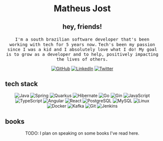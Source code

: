 # <p align="center">Matheus Jost</p>
## <p align="center">hey, friends!</p>
<p align="center">
  <samp>I'm a south brazilian software developer that's been working with tech for 5 years now.</samp>
  <samp>Tech's been my passion since I was a kid and I absolutely love what I do! My goal is to grow as a developer and to help, positively impacting the lives of others.</samp>
</p>
<p align="center">
  <a href="https://github.com/matheusjost"><img src="https://img.shields.io/badge/-GitHub-black?style=flat&logo=github" alt="GitHub"></a>
  <a href="https://linkedin.com/in/matheus-jost/"><img src="https://img.shields.io/badge/-LinkedIn-blue?style=flat&logo=linkedin" alt="LinkedIn"></a>
  <a href="https://twitter.com/mvtheusj"><img src="https://img.shields.io/badge/-Twitter-blue?style=flat&logo=twitter" alt="Twitter"></a></a>
</p>

## tech stack

<p align="center">
  <img src="https://img.shields.io/badge/Java-000000?logo=openjdk&logoColor=white&style=for-the-badge" alt="Java">
  <img src="https://img.shields.io/badge/Spring-6DB33F?logo=spring&logoColor=white&style=for-the-badge" alt="Spring">
  <img src="https://img.shields.io/badge/Quarkus-4695EB?logo=quarkus&logoColor=white&style=for-the-badge" alt="Quarkus">
  <img src="https://img.shields.io/badge/Hibernate-59666C?logo=hibernate&logoColor=white&style=for-the-badge" alt="Hibernate">
  <img src="https://img.shields.io/badge/Go-00ADD8?logo=go&logoColor=white&style=for-the-badge" alt="Go">
  <img src="https://img.shields.io/badge/Gin-008ECF?logo=gin&logoColor=white&style=for-the-badge" alt="Gin">
  <img src="https://img.shields.io/badge/JavaScript-F7DF1E?logo=javascript&logoColor=black&style=for-the-badge" alt="JavaScript">
  <img src="https://img.shields.io/badge/TypeScript-3178C6?logo=typescript&logoColor=white&style=for-the-badge" alt="TypeScript">
  <img src="https://img.shields.io/badge/Angular-FF0029?logo=angular&logoColor=white&style=for-the-badge" alt="Angular">
  <img src="https://img.shields.io/badge/React-61DAFB?logo=react&logoColor=black&style=for-the-badge" alt="React">
  <img src="https://img.shields.io/badge/PostgreSQL-336791?logo=postgresql&logoColor=white&style=for-the-badge" alt="PostgreSQL">
  <img src="https://img.shields.io/badge/MySQL-4479A1?logo=mysql&logoColor=white&style=for-the-badge" alt="MySQL">
  <img src="https://img.shields.io/badge/Linux-FCC624?logo=linux&logoColor=black&style=for-the-badge" alt="Linux">
  <img src="https://img.shields.io/badge/Docker-2496ED?logo=docker&logoColor=white&style=for-the-badge" alt="Docker">
  <img src="https://img.shields.io/badge/Kafka-231F20?logo=apachekafka&logoColor=white&style=for-the-badge" alt="Kafka">
  <img src="https://img.shields.io/badge/Git-F05032?logo=git&logoColor=white&style=for-the-badge" alt="Git">
  <img src="https://img.shields.io/badge/Jenkins-D24939?logo=jenkins&logoColor=white&style=for-the-badge" alt="Jenkins">
</p>

## books

<p align="center">TODO: I plan on speaking on some books I've read here.</p>
